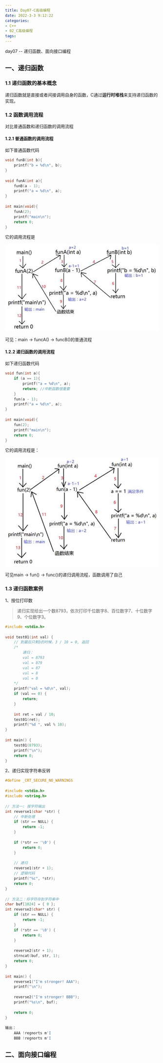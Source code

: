 ```yaml
---
title: Day07-C高级编程
date: 2022-3-3 9:12:22
categories:
- C++
- 02_C高级编程
tags:
---
```


day07 -- 递归函数、面向接口编程

## 一、递归函数

### 1.1 递归函数的基本概念

递归函数就是直接或者间接调用自身的函数，C通过**运行时堆栈**来支持递归函数的实现。

### 1.2 函数调用流程

对比普通函数和递归函数的调用流程

#### 1.2.1 普通函数的调用流程

如下普通函数代码

```c
void funB(int b){
	printf("b = %d\n", b);
}

void funA(int a){
	funB(a - 1);
	printf("a = %d\n", a);
}

int main(void){
	funA(2);
    printf("main\n");
	return 0;
}
```

它的调用流程是

![普通函数调用_副本](../../../img/clip_image002-1677806598457.jpg)

可见：main -> funcA() -> funcB()的普通流程

#### 1.2.2 递归函数的调用流程

如下递归函数代码

```c
void fun(int a){
	if (a == 1){
		printf("a = %d\n", a);
		return; //中断函数很重要
	}
	fun(a - 1);
	printf("a = %d\n", a);
}

int main(void){
	fun(2);
	printf("main\n");
	return 0;
}
```

它的调用流程是：

![函数递归调用_副本](../../../img/clip_image002-1677806692795.jpg)

可见main -> fun() -> func()的递归调用流程，函数调用了自己

### 1.3 递归函数案例

1、按位打印数

>递归实现给出一个数8793，依次打印千位数字8、百位数字7、十位数字9、个位数字3。

```c
#include <stdio.h>

void test01(int val) {
	// 到最后只剩3的时候，3 / 10 = 0, 返回
	/*
		递归：
		val = 8793
		val = 879
		val = 87
		val = 8
		val = 0
	*/
	printf("val = %d\n", val);
	if (val == 0) {
		return;
	}
		
	int ret = val / 10;
	test01(ret);
	printf("%d ", val % 10);
}

int main() {
	test01(8793);
	printf("\n");
	return 0;
}
```

2、递归实现字符串反转

```c
#define _CRT_SECURE_NO_WARNINGS

#include <stdio.h>
#include <string.h>

// 方法一: 按字符输出
int reverse1(char *str) {
	// 中断处理
	if (str == NULL) {
		return -1;
	}

	if (*str == '\0') {
		return 0;
	}

	// 递归
	reverse1(str + 1);
	// 逻辑代码
	printf("%c", *str);
	return 0;
}

// 方法二：将字符存到字符串中
char buf[1024] = { 0 };
int reverse2(char* str) {
	if (str == NULL) {
		return -1;
	}
	if (*str == '\0') {
		return 0;
	}
	
	reverse2(str + 1);
	strncat(buf, str, 1);
	return 0;
}

int main() {
	reverse1("I'm stronger! AAA");
	printf("\n");

	reverse2("I'm stronger! BBB");
	printf("%s\n", buf);

	return 0;
}

输出：
    AAA !regnorts m'I
	BBB !regnorts m'I
```

## 二、面向接口编程